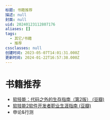 ```yaml
---
标题: 书籍推荐
描述: null
封面: null
uid: 20240123112807176
aliases: []
tags:
  - 其它/书籍
  - 推荐
cssclasses: null
创建时间: 2023-05-07T14:01:31.000Z
更新时间: 2024-01-22T16:57:38.000Z
---
```


# 书籍推荐

- [软技能：代码之外的生存指南（第2版） (豆瓣)](https://book.douban.com/subject/36044253/)
- [软技能2软件开发者职业生涯指南 (豆瓣)](https://book.douban.com/subject/35043940/)
- 申论&行测
